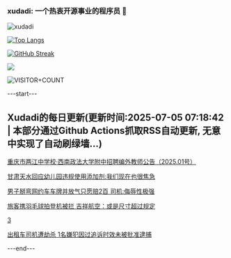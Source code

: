 ### xudadi: 一个热衷开源事业的程序员 👋

![xudadi](https://github-readme-stats-git-masterorgs-github-readme-stats-team.vercel.app/api?username=xudadi)

[![Top Langs](https://github-readme-stats.vercel.app/api/top-langs/?username=xudadi)](https://github.com/anuraghazra/github-readme-stats)

[![GitHub Streak](https://streak-stats.demolab.com?user=xudadi&locale=zh_Hans)](https://git.io/streak-stats)

![](https://raw.githubusercontent.com/xudadi/xudadi/main/assets/github-contribution-grid-snake.svg)

![VISITOR+COUNT](https://komarev.com/ghpvc/?username=xudadi&label=VISITOR+COUNT)


---start---

## Xudadi的每日更新(更新时间:2025-07-05 07:18:42 | 本部分通过Github Actions抓取RSS自动更新, 无意中实现了自动刷绿墙...)

[重庆市两江中学校·西南政法大学附中招聘编外教师公告（2025.01号）](https://www.gongkaoleida.com/article/2492062)

[甘肃天水回应幼儿园违规使用添加剂:我们现在也很焦急](https://m.163.com/news/article/K3L30TVQ0534P59R.html)

[男子掰弯网约车车牌并放气只愿赔2百 司机:侮辱性极强](https://m.163.com/news/article/K3IKQVR70514R9OJ.html)

[旅客携羽毛球拍登机被拦 吉祥航空：或是尺寸超过规定](https://m.163.com/news/article/K3KV9RUO053469M5.html)

[3](https://m.163.com/touch/news/sub/domestic)

[出租车司机遭劫杀 1名嫌犯因过追诉时效未被批准逮捕](https://m.163.com/news/article/K3K04IOJ0512D3VJ.html)

---end---
